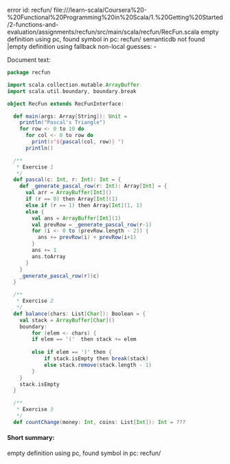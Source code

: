 error id: recfun/
file://<WORKSPACE>/learn-scala/Coursera%20-%20Functional%20Programming%20in%20Scala/1.%20Getting%20Started/2-functions-and-evaluation/assignments/recfun/src/main/scala/recfun/RecFun.scala
empty definition using pc, found symbol in pc: recfun/
semanticdb not found
|empty definition using fallback
non-local guesses:
	 -

Document text:

```scala
package recfun

import scala.collection.mutable.ArrayBuffer
import scala.util.boundary, boundary.break

object RecFun extends RecFunInterface:

  def main(args: Array[String]): Unit =
    println("Pascal's Triangle")
    for row <- 0 to 10 do
      for col <- 0 to row do
        print(s"${pascal(col, row)} ")
      println()

  /**
   * Exercise 1
   */
  def pascal(c: Int, r: Int): Int = {
    def _generate_pascal_row(r: Int): Array[Int] = {
      val arr = ArrayBuffer[Int]()
      if (r == 0) then Array[Int](1)
      else if (r == 1) then Array[Int](1, 1)
      else {
        val ans = ArrayBuffer[Int](1)
        val prevRow = _generate_pascal_row(r-1)
        for (i <- 0 to (prevRow.length - 2)) {
          ans += prevRow(i) + prevRow(i+1)
        }
        ans += 1
        ans.toArray
      }
    }
    _generate_pascal_row(r)(c)
  }

  /**
   * Exercise 2
   */
  def balance(chars: List[Char]): Boolean = {
    val stack = ArrayBuffer[Char]()
    boundary:
        for (elem <- chars) {
        if elem == '('  then stack += elem
        
        else if elem == ')' then {
            if stack.isEmpty then break(stack)
            else stack.remove(stack.length - 1)
        }
    }
    stack.isEmpty
  }

  /**
   * Exercise 3
   */
  def countChange(money: Int, coins: List[Int]): Int = ???

```

#### Short summary: 

empty definition using pc, found symbol in pc: recfun/